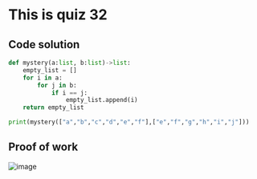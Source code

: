 # This is quiz 32

## Code solution
```.py
def mystery(a:list, b:list)->list:
    empty_list = []
    for i in a:
        for j in b:
            if i == j:
                empty_list.append(i)
    return empty_list

print(mystery(["a","b","c","d","e","f"],["e","f","g","h","i","j"]))
```

## Proof of work
![image](https://github.com/user-attachments/assets/bf2a2d7c-4c66-4582-98d7-44cf4c4b2ef1)
